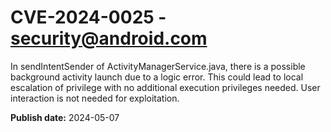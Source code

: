 # CVE-2024-0025 - security@android.com

In sendIntentSender of ActivityManagerService.java, there is a possible background activity launch due to a logic error. This could lead to local escalation of privilege with no additional execution privileges needed. User interaction is not needed for exploitation.

**Publish date:** 2024-05-07

